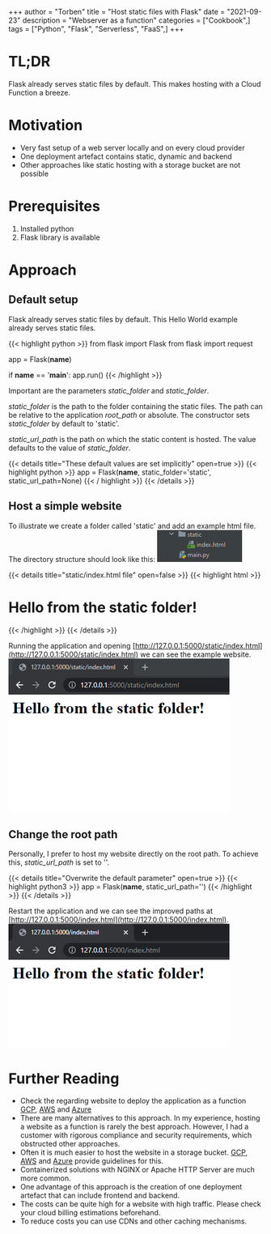 +++
author = "Torben"
title = "Host static files with Flask"
date = "2021-09-23"
description = "Webserver as a function"
categories = ["Cookbook",]
tags = ["Python", "Flask", "Serverless", "FaaS",]
+++

# TL;DR
Flask already serves static files by default.
This makes hosting with a Cloud Function a breeze.

# Motivation 
* Very fast setup of a web server locally and on every cloud provider
* One deployment artefact contains static, dynamic and backend
* Other approaches like static hosting with a storage bucket are not possible

# Prerequisites
1. Installed python
2. Flask library is available

# Approach
## Default setup
Flask already serves static files by default. 
This Hello World example already serves static files.

{{< highlight python >}}
from flask import Flask
from flask import request

app = Flask(__name__)

if __name__ == '__main__':
  app.run()
{{< /highlight >}}

Important are the parameters *static_folder* and *static_folder*.

*static_folder* is the path to the folder containing the static files. 
The path can be relative to the application *root_path* or absolute.
The constructor sets *static_folder* by default to 'static'.

*static_url_path* is the path on which the static content is hosted.
The value defaults to the value of *static_folder*.

{{< details title="These default values are set implicitly" open=true >}}
{{< highlight python >}}
app = Flask(__name__, static_folder='static', static_url_path=None)
{{< / highlight >}}
{{< /details >}}

## Host a simple website
To illustrate we create a folder called 'static' and add an example html file.
The directory structure should look like this:
![](file-hierarchy.png)

{{< details title="static/index.html file" open=false >}}
{{< highlight html >}}
<html>
  <body>
    <h1>Hello from the static folder!</h1>
  </body>
</html>
{{< /highlight >}}
{{< /details >}}

Running the application and opening [http://127.0.0.1:5000/static/index.html](http://127.0.0.1:5000/static/index.html) we can see the example website.
![](chrome1.png)

## Change the root path

Personally, I prefer to host my website directly on the root path. To achieve this, *static_url_path* is set to ''.

{{< details title="Overwrite the default parameter" open=true >}}
{{< highlight python3 >}}
app = Flask(__name__, static_url_path='')
{{< /highlight >}}
{{< /details >}}

Restart the application and we can see the improved paths at [http://127.0.0.1:5000/index.html](http://127.0.0.1:5000/index.html).
![](chrome2.png)


# Further Reading
* Check the regarding website to deploy the application as a function
  [GCP](https://cloud.google.com/functions/docs/deploying/console),
  [AWS](https://docs.aws.amazon.com/lambda/latest/dg/python-package.html) and
  [Azure](https://docs.microsoft.com/en-us/azure/azure-functions/create-first-function-vs-code-python#publish-the-project-to-azure)
* There are many alternatives to this approach. In my experience, hosting a website as a function is rarely the best 
  approach. However, I had a customer with rigorous compliance and security requirements, which obstructed other 
  approaches. 
* Often it is much easier to host the website in a storage bucket. 
  [GCP](https://cloud.google.com/storage/docs/hosting-static-website), 
  [AWS](https://docs.aws.amazon.com/AmazonS3/latest/userguide/WebsiteHosting.html) and
  [Azure](https://docs.microsoft.com/en-us/azure/storage/blobs/storage-blob-static-website) provide guidelines for this.
* Containerized solutions with NGINX or Apache HTTP Server are much more common.
* One advantage of this approach is the creation of one deployment artefact that can include frontend and backend. 
* The costs can be quite high for a website with high traffic. Please check your cloud billing estimations beforehand.
* To reduce costs you can use CDNs and other caching mechanisms.  

